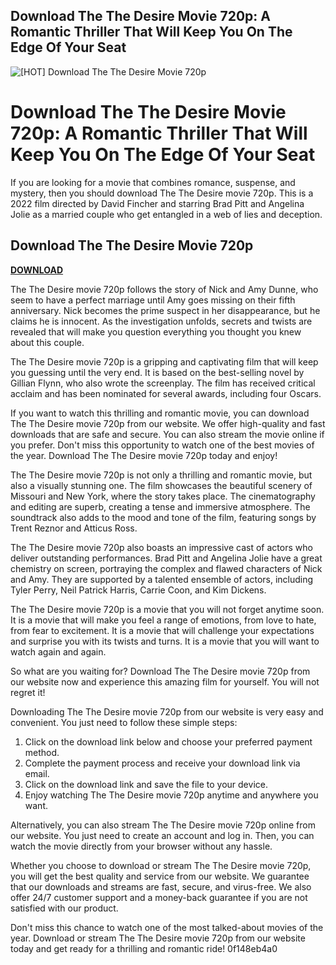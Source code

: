 ## Download The The Desire Movie 720p: A Romantic Thriller That Will Keep You On The Edge Of Your Seat

 
![\[HOT\] Download The The Desire Movie 720p](https://encrypted-tbn2.gstatic.com/images?q=tbn:ANd9GcReb5f1IsO4w_LICSACX4Xa-9SgH5KlvUocGpJpClajbzkYMcNGzcjDYnrS)

 
# Download The The Desire Movie 720p: A Romantic Thriller That Will Keep You On The Edge Of Your Seat
 
If you are looking for a movie that combines romance, suspense, and mystery, then you should download The The Desire movie 720p. This is a 2022 film directed by David Fincher and starring Brad Pitt and Angelina Jolie as a married couple who get entangled in a web of lies and deception.
 
## Download The The Desire Movie 720p


[**DOWNLOAD**](https://www.google.com/url?q=https%3A%2F%2Ftlniurl.com%2F2tL5wN&sa=D&sntz=1&usg=AOvVaw2PaqKduLf6fyHhJymzmLrK)

 
The The Desire movie 720p follows the story of Nick and Amy Dunne, who seem to have a perfect marriage until Amy goes missing on their fifth anniversary. Nick becomes the prime suspect in her disappearance, but he claims he is innocent. As the investigation unfolds, secrets and twists are revealed that will make you question everything you thought you knew about this couple.
 
The The Desire movie 720p is a gripping and captivating film that will keep you guessing until the very end. It is based on the best-selling novel by Gillian Flynn, who also wrote the screenplay. The film has received critical acclaim and has been nominated for several awards, including four Oscars.
 
If you want to watch this thrilling and romantic movie, you can download The The Desire movie 720p from our website. We offer high-quality and fast downloads that are safe and secure. You can also stream the movie online if you prefer. Don't miss this opportunity to watch one of the best movies of the year. Download The The Desire movie 720p today and enjoy!
  
The The Desire movie 720p is not only a thrilling and romantic movie, but also a visually stunning one. The film showcases the beautiful scenery of Missouri and New York, where the story takes place. The cinematography and editing are superb, creating a tense and immersive atmosphere. The soundtrack also adds to the mood and tone of the film, featuring songs by Trent Reznor and Atticus Ross.
 
The The Desire movie 720p also boasts an impressive cast of actors who deliver outstanding performances. Brad Pitt and Angelina Jolie have a great chemistry on screen, portraying the complex and flawed characters of Nick and Amy. They are supported by a talented ensemble of actors, including Tyler Perry, Neil Patrick Harris, Carrie Coon, and Kim Dickens.
 
The The Desire movie 720p is a movie that you will not forget anytime soon. It is a movie that will make you feel a range of emotions, from love to hate, from fear to excitement. It is a movie that will challenge your expectations and surprise you with its twists and turns. It is a movie that you will want to watch again and again.
 
So what are you waiting for? Download The The Desire movie 720p from our website now and experience this amazing film for yourself. You will not regret it!
  
Downloading The The Desire movie 720p from our website is very easy and convenient. You just need to follow these simple steps:
 
1. Click on the download link below and choose your preferred payment method.
2. Complete the payment process and receive your download link via email.
3. Click on the download link and save the file to your device.
4. Enjoy watching The The Desire movie 720p anytime and anywhere you want.

Alternatively, you can also stream The The Desire movie 720p online from our website. You just need to create an account and log in. Then, you can watch the movie directly from your browser without any hassle.
 
Whether you choose to download or stream The The Desire movie 720p, you will get the best quality and service from our website. We guarantee that our downloads and streams are fast, secure, and virus-free. We also offer 24/7 customer support and a money-back guarantee if you are not satisfied with our product.
 
Don't miss this chance to watch one of the most talked-about movies of the year. Download or stream The The Desire movie 720p from our website today and get ready for a thrilling and romantic ride!
 0f148eb4a0
